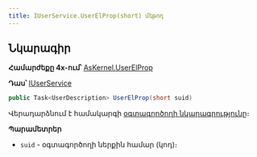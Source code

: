 ```yaml
---
title: IUserService.UserElProp(short) մեթոդ  
---
```


## Նկարագիր

**Համարժեքը 4x-ում՝** [AsKernel.UserElProp](https://armsoft.github.io/as4x-docs/HTM/ProgrGuide/Functions/Functions/SysDefManagment/UserElProp.html)

**Դաս՝** [IUserService](../IUserService.md)

```c#
public Task<UserDescription> UserElProp(short suid)
```

Վերադարձնում է համակարգի [օգտագործողի նկարագրությունը](../../types/UserDescription.md)։

**Պարամետրեր**

* `suid` - օգտագործողի ներքին համար (կոդ)։
